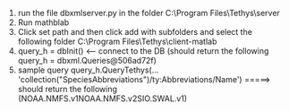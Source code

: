 1. run the file dbxmlserver.py in the folder C:\Program Files\Tethys\server
2. Run mathblab
3. Click set path and then click add with subfolders and select the following folder  C:\Program Files\Tethys\client-matlab
4. query_h = dbInit()   <-- connect to the DB (should return the following query_h = dbxml.Queries@506ad72f)
5. sample query query_h.QueryTethys(...
 'collection("SpeciesAbbreviations")/ty:Abbreviations/Name')
 =====> should return the following (<Name>NOAA.NMFS.v1</Name><Name>NOAA.NMFS.v2</Name><Name>SIO.SWAL.v1</Name>) 